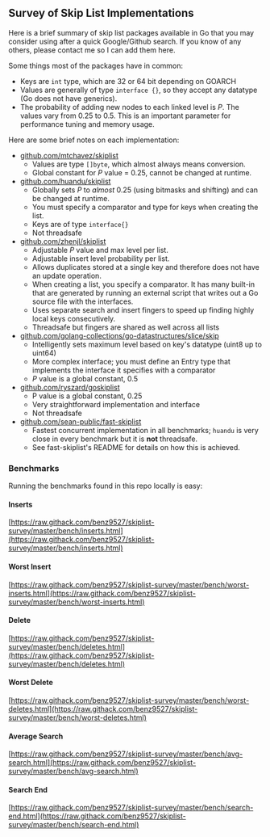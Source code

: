 ## Survey of Skip List Implementations

Here is a brief summary of skip list packages available in Go that you may consider using after a quick Google/Github search. If you know of any others, please contact me so I can add them here.

Some things most of the packages have in common:

- Keys are `int` type, which are 32 or 64 bit depending on GOARCH
- Values are generally of type `interface {}`, so they accept any datatype (Go does not have generics).
- The probability of adding new nodes to each linked level is *P*. The values vary from 0.25 to 0.5. This is an important parameter for performance tuning and memory usage.

Here are some brief notes on each implementation:

- [github.com/mtchavez/skiplist](github.com/mtchavez/skiplist)
  - Values are type `[]byte`, which almost always means conversion.
  - Global constant for *P* value = 0.25, cannot be changed at runtime.
- [github.com/huandu/skiplist](github.com/huandu/skiplist)
  - Globally sets *P* to *almost* 0.25 (using bitmasks and shifting) and can be changed at runtime.
  - You must specify a comparator and type for keys when creating the list.
  - Keys are of type `interface{}`
  - Not threadsafe
- [github.com/zhenjl/skiplist](github.com/zhenjl/skiplist)
  - Adjustable *P* value and max level per list.
  - Adjustable insert level probability per list.
  - Allows duplicates stored at a single key and therefore does not have an update operation.
  - When creating a list, you specify a comparator. It has many built-in that are generated by running an external script that writes out a Go source file with the interfaces.
  - Uses separate search and insert fingers to speed up finding highly local keys consecutively.
  - Threadsafe but fingers are shared as well across all lists
- [github.com/golang-collections/go-datastructures/slice/skip](github.com/golang-collections/go-datastructures/)
  - Intelligently sets maximum level based on key's datatype (uint8 up to uint64)
  - More complex interface; you must define an Entry type that implements the interface it specifies with a comparator
  - *P* value is a global constant, 0.5
- [github.com/ryszard/goskiplist](github.com/ryszard/goskiplist)
  - P value is a global constant, 0.25
  - Very straightforward implementation and interface
  - Not threadsafe
- [github.com/sean-public/fast-skiplist](github.com/sean-public/fast-skiplist)
  - Fastest concurrent implementation in all benchmarks; `huandu` is very close in every benchmark but it is **not** threadsafe.
  - See fast-skiplist's README for details on how this is achieved.

### Benchmarks

Running the benchmarks found in this repo locally is easy:

#### Inserts

[https://raw.githack.com/benz9527/skiplist-survey/master/bench/inserts.html](https://raw.githack.com/benz9527/skiplist-survey/master/bench/inserts.html)

#### Worst Insert

[https://raw.githack.com/benz9527/skiplist-survey/master/bench/worst-inserts.html](https://raw.githack.com/benz9527/skiplist-survey/master/bench/worst-inserts.html)

#### Delete

[https://raw.githack.com/benz9527/skiplist-survey/master/bench/deletes.html](https://raw.githack.com/benz9527/skiplist-survey/master/bench/deletes.html)

#### Worst Delete

[https://raw.githack.com/benz9527/skiplist-survey/master/bench/worst-deletes.html](https://raw.githack.com/benz9527/skiplist-survey/master/bench/worst-deletes.html)

#### Average Search

[https://raw.githack.com/benz9527/skiplist-survey/master/bench/avg-search.html](https://raw.githack.com/benz9527/skiplist-survey/master/bench/avg-search.html)

#### Search End

[https://raw.githack.com/benz9527/skiplist-survey/master/bench/search-end.html](https://raw.githack.com/benz9527/skiplist-survey/master/bench/search-end.html)
